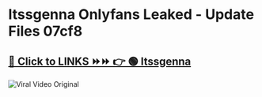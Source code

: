 
 # Itssgenna Onlyfans Leaked - Update Files 07cf8

## <h2><a href="https://clipsfans.com/Itssgenna&ref=git">🔗 Click to LINKS ⏩⏩ 👉 🟢 Itssgenna </a></h2>

<a href="https://clipsfans.com/Itssgenna&ref=git" rel="nofollow" data-target="animated-image.originalLink"><img src="https://i.ibb.co.com/xMMVF88/686577567.gif" alt="Viral Video Original" style="max-width: 100%; display: inline-block;" data-target="animated-image.originalImage"></a>

